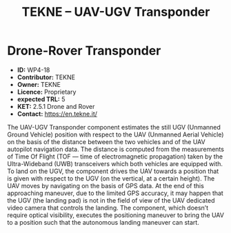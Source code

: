 ﻿---title: TEKNE – UAV-UGV TranspondercomponentId: WP4-18tags: Precision Landing---# Drone-Rover Transponder- __ID:__ WP4-18- __Contributor:__ TEKNE- __Owner:__ TEKNE- __Licence:__ Proprietary- __expected TRL:__ 5- __KET:__ 2.5.1 Drone and Rover- __Contact:__ https://en.tekne.it/The UAV-UGV Transponder component estimates the still UGV (Unmanned Ground Vehicle) position with respect to the UAV (Unmanned Aerial Vehicle) on the basis of the distance between the two vehicles and of the UAV autopilot navigation data. The distance is computed from the measurements of Time Of Flight (TOF — time of electromagnetic propagation) taken by the Ultra-Wideband (UWB) transceivers which both vehicles are equipped with. To land on the UGV, the component drives the UAV towards a position that is given with respect to the UGV (on the vertical, at a certain height). The UAV moves by navigating on the basis of GPS data. At the end of this approaching maneuver, due to the limited GPS accuracy, it may happen that the UGV (the landing pad) is not in the field of view of the UAV dedicated video camera that controls the landing. The component, which doesn’t require optical visibility, executes the positioning maneuver to bring the UAV to a position such that the autonomous landing maneuver can start.